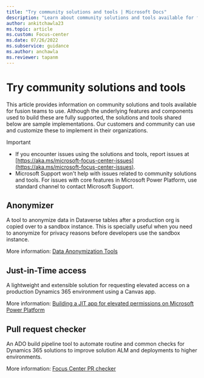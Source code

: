 ```yaml
---
title: "Try community solutions and tools | Microsoft Docs"
description: "Learn about community solutions and tools available for fusion teams to use."
author: ankitchawla23
ms.topic: article
ms.custom: Focus-center
ms.date: 07/26/2022
ms.subservice: guidance
ms.author: anchawla
ms.reviewer: tapanm
---
```


# Try community solutions and tools

This article provides information on community solutions and tools available for fusion teams to use. Although the underlying features and components used to build these are fully supported, the solutions and tools shared below are sample implementations. Our customers and community can use and customize these to implement in their organizations.

> [!IMPORTANT]
> - If you encounter issues using the solutions and tools, report issues at [https://aka.ms/microsoft-focus-center-issues](https://aka.ms/microsoft-focus-center-issues).
> - Microsoft Support won't help with issues related to community solutions and tools. For issues with core features in Microsoft Power Platform, use standard channel to contact Microsoft Support.

## Anonymizer
A tool to anonymize data in Dataverse tables after a production org is copied over to a sandbox instance. This is specially useful when you need to anonymize for privacy reasons before developers use the sandbox instance.

More information: [Data Anonymization Tools](https://github.com/microsoft/Microsoft-Focus-Center/tree/main/Tools/Anonymization)

## Just-in-Time access

A lightweight and extensible solution for requesting elevated access on a production Dynamics 365 environment using a Canvas app.

More information: [Building a JIT app for elevated permissions on Microsoft Power Platform](https://powerapps.microsoft.com/en-us/blog/building-a-jit-app-for-elevated-permissions-on-microsoft-power-platform)

## Pull request checker

An ADO build pipeline tool to automate routine and common checks for Dynamics 365 solutions to improve solution ALM and deployments to higher environments.

More information: [Focus Center PR checker](https://github.com/microsoft/Microsoft-Focus-Center/tree/main/Tools/FocusCenterPRChecker)
